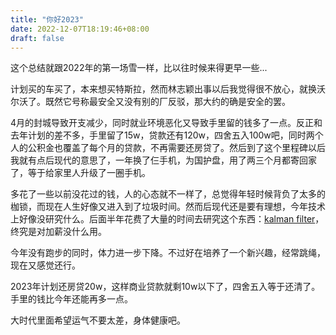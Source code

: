 ```yaml
---
title: "你好2023"
date: 2022-12-07T18:19:46+08:00
draft: false
---
```


这个总结就跟2022年的第一场雪一样，比以往时候来得更早一些...

计划买的车买了，本来想买特斯拉，然而林志颖出事以后我觉得很不放心，就换沃尔沃了。既然它号称最安全又没有别的厂反驳，那大约的确是安全的罢。

4月的封城导致开支减少，同时就业环境恶化又导致手里留的钱多了一点。反正和去年计划的差不多，手里留了15w，贷款还有120w，四舍五入100w吧，同时两个人的公积金也覆盖了每个月的贷款，不再需要还房贷了。然后到了这个里程碑以后我就有点后现代的意思了，一年换了仨手机，为国护盘，用了两三个月都寄回家了，等于给家里人升级了一圈手机。

多花了一些以前没花过的钱，人的心态就不一样了，总觉得年轻时候背负了太多的枷锁，而现在人生好像又进入到了垃圾时间。然而后现代还是要有理想，今年技术上好像没研究什么。后面半年花费了大量的时间去研究这个东西：[kalman filter](https://www.kalmanfilter.net/default.aspx)，终究是对加薪没什么用。

今年没有跑步的同时，体力进一步下降。不过好在培养了一个新兴趣，经常跳绳，现在又感觉还行。

2023年计划还房贷20w，这样商业贷款就剩10w以下了，四舍五入等于还清了。手里的钱比今年还能再多一点。

大时代里面希望运气不要太差，身体健康吧。
